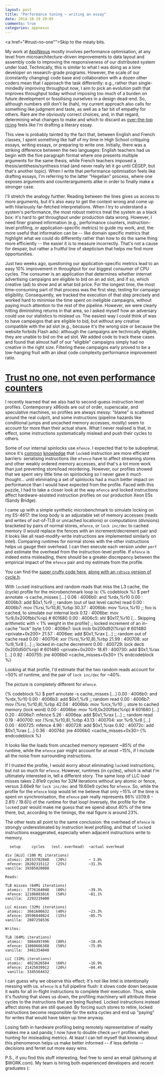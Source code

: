 ```yaml
---
layout: post
title: "Performance tuning ~ writing an essay"
date: 2014-10-19 20:05
comments: true
categories: appnexus
---
```


<a href="#trust-no-one"">Skip to the meaty bits.</a>

My work at [AppNexus](http://www.appnexus.com/) mostly involves
performance optimisation, at any level from microarchitecture-driven
improvements to data layout and assembly code to improving the
responsiveness of our distributed system under load.  Technically,
this is similar to what I was doing as a lone developer on
research-grade programs.  However, the scale of our (constantly
changing) code base and collaboration with a dozen other coders mean
that I approach the task differently: e.g., rather than
single-mindedly improving throughput *now*, I aim to pick an evolution
path that improves throughput today without imposing too much of a
burden on future development or fossilising ourselves in a design
dead-end.  So, although numbers still don't lie (hah), my current
approach also calls for something like judgment and taste, as well as
a fair bit of empathy for others.  Rare are the obviously correct
choices, and, in that regard, determining what changes to make and
which to discard as
[over-the-top ricing](http://fun.irq.dk/funroll-loops.org/) feels like
I'm drafting a literary essay.

This view is probably tainted by the fact that, between English and
French classes, I spent something like half of my time in High School
critiquing essays, writing essays, or preparing to write one.
Initially, there was a striking difference between the two languages:
English teachers had us begin with the five paragraph format where one
presents multiple arguments for the same thesis, while French teachers
imposed a thesis/antithesis/synthesis triad (and never really let it
go until CÉGEP, but that's another topic).  When I write that
performance optimisation feels like drafting essays, I'm referring to
the latter "Hegelian" process, where one exposes arguments and
counterarguments alike in order to finally make a stronger case.

I'll stretch the analogy further.  Reading between the lines gives us
access to more arguments, but it's also easy to get the context wrong and
come up with hilariously far-fetched interpretations.  When I try to
understand a system's performance, the most robust metrics treat the
system as a black box: it's hard to get throughput under production
data wrong.  However, I need finer grained information (e.g.,
performance counters, instruction-level profiling, or
application-specific metrics) to guide my work, and, the more useful
that information can be -- like domain specific metrics that highlight
what we could do differently rather than how to do the same thing more
efficiently -- the easier it is to measure incorrectly.  That's not a
cause for despair, but rather a fruitful line of skepticism that helps
me find more opportunities.

Just two weeks ago, questioning our application-specific metrics
lead to an easy 10% improvement in throughput for our biggest
consumer of CPU cycles.  The consumer is an application that
determines whether internet advertising campaigns are eligible to bid
on an ad slot, and if so, which creative (ad) to show and at what bid
price.  For the longest time, the most time-consuming part of that
process was the first step, testing for campaign eligibility.
Consequently, we tracked the execution of that step precisely and
worked hard to minimise the time spent on ineligible campaigns,
without paying much attention to the rest of the pipeline.  However,
we were clearly hitting diminishing returns in that area, so I asked
myself how an adversary could use our statistics to mislead us.  The
easiest way I could think of was to have campaigns that are eligible
to bid, but without any creative compatible with the ad slot (e.g.,
because it's the wrong size or because the website forbids Flash ads):
although the campaigns are technically eligible, they are unable to
bid on the ad slot.  We added code to track these cases and found that
almost half of our "eligible" campaigns simply had no creative in the
right size.  Filtering these campaigns early proved to be a
low-hanging fruit with an ideal code complexity:performance
improvement ratio.

<a href="#trust-no-one" name="trust-no-one">Trust no one, not even performance counters</a>
===========================================

I recently learned that we also had to second-guess instruction level
profiles.  Contemporary x86oids are out of order, superscalar, and
speculative machines, so profiles are always messy: "blame" is
scattered around the real culprit, and some instructions (pipeline
hazards like conditional jumps and uncached memory accesses, mostly)
seem to account for more than their actual share.  What I never
realised is that, in effect, some instructions systematically mislead
and push their cycles to others.

Some of our internal spinlocks use `mfence`.  I expected that to be
suboptimal, since it's
[common](https://blogs.oracle.com/dave/resource/NHM-Pipeline-Blog-V2.txt)
[knowledge](http://shipilev.net/blog/2014/on-the-fence-with-dependencies/)
that `lock`ed instruction are more efficient barriers: serialising
instructions like `mfence` have to affect streaming stores and other
weakly ordered memory accesses, and that's a lot more work than just
preventing store/load reordering.  However, our profiles showed that
we spent very little time on spinlocking so I never gave it much thought…
until eliminating a set of spinlocks had a much better impact on
performance than I would have expected from the profile.  Faced with
this puzzle, I had to take a closer look at the way `mfence` and
locked instructions affect hardware-assisted instruction profiles on
our production Xeon E5s (Sandy Bridge).

I came up with a simple synthetic microbenchmark to simulate locking
on my E5-4617: the loop body is an adjustable set of memory accesses
(reads and writes of out-of-TLB or uncached locations) or computations
(divisions) bracketed by pairs of normal stores, `mfence`, or `lock
inc/dec` to cached memory (I would replace the fences with an
increment/decrement pair and it looks like all read-modify-write
instructions are implemented similarly on Intel).  Comparing runtimes
for normal stores with the other instructions helps us gauge their
overhead.  I can then execute each version under `perf` and estimate
the overhead from the instruction-level profile.  If `mfence` is
indeed extra misleading, there should be a greater discrepancy between
the empirical impact of the `mfence` pair and my estimate from the
profile.

You can find the
[super crufty code here](/images/2014-10-19-performance-optimisation-~-writing-an-essay/fence.c),
[along with an `rdtscp` version of cycle.h](/images/2014-10-19-performance-optimisation-~-writing-an-essay/cycle.h).

With `lock`ed instructions and random reads that miss the L3 cache,
the (cycle) profile for the microbenchmark loop is:
{% codeblock %}
$ perf annotate -s cache_misses
[...]
    0.06 :        4006b0:       and    %rdx,%r10
    0.00 :        4006b3:       add    $0x1,%r9
    ;; random (out of last level cache) read
    0.00 :        4006b7:       mov    (%rsi,%r10,8),%rbp
   30.37 :        4006bb:       mov    %rcx,%r10
    ;; foo is cached, to simulate our internal lock
    0.12 :        4006be:       mov    %r9,0x200fbb(%rip)        # 601680 <foo>
    0.00 :        4006c5:       shl    $0x17,%r10
    [... Skipping arithmetic with < 1% weight in the profile]
    ;; locked increment of an in-cache "lock" byte
    1.00 :        4006e7:       lock incb 0x200d92(%rip)        # 601480 <private+0x200>
   21.57 :        4006ee:       add    $0x1,%rax
    [...]
    ;; random out of cache read
    0.00 :        400704:       xor    (%rsi,%r10,8),%rbp
   21.99 :        400708:       xor    %r9,%r8
    [...]
    ;; locked in-cache decrement
    0.00 :        400729:       lock decb 0x200d50(%rip)        # 601480 <private+0x200>
   18.61 :        400730:       add    $0x1,%rax
    [...]
    0.92 :        400755:       jne    4006b0 <cache_misses+0x30>
{% endcodeblock %}

Looking at that profile, I'd estimate that the two random reads
account for ~50% of runtime, and the pair of `lock inc/dec` for ~40%.

The picture is completely different for `mfence`.

{% codeblock %}
$ perf annotate -s cache_misses
[...]
    0.00 :        4006b0:       and    %rdx,%r10
    0.00 :        4006b3:       add    $0x1,%r9
    ;; random read
    0.00 :        4006b7:       mov    (%rsi,%r10,8),%rbp
   42.04 :        4006bb:       mov    %rcx,%r10
    ;; store to cached memory (lock word)
    0.00 :        4006be:       mov    %r9,0x200fbb(%rip)        # 601680 <foo>
    [...]
    0.20 :        4006e7:       mfence 
    5.26 :        4006ea:       add    $0x1,%rax
    [...]
    ;; random read
    0.19 :        400700:       xor    (%rsi,%r10,8),%rbp
   43.13 :        400704:       xor    %r9,%r8
    [...]
    0.00 :        400725:       mfence 
    4.96 :        400728:       add    $0x1,%rax
    0.92 :        40072c:       add    $0x1,%rax
    [...]
    0.36 :        40074d:       jne    4006b0 <cache_misses+0x30>
{% endcodeblock %}

It looks like the loads from uncached memory represent ~85% of the
runtime, while the `mfence` pair might account for *at most* ~15%, if
I include all the noise from surrounding instructions.

If I trusted the profile, I would worry about eliminating `lock`ed
instructions, but not so much for `mfence`.  However, runtimes (in
cycles), which is what I'm ultimately interested in, tell a different
story.  The same loop of LLC load misses takes 2.81e9 cycles for 32M
iterations without any atomic or fence, versus 3.66e9 for `lock
inc/dec` and 19.60e9 cycles for `mfence`.  So, while the profile for
the `mfence` loop would let me believe that only ~15% of the time is
spent on synchronisation, the `mfence` pair really represents 86%
\\(((19.6 - 2.81) / 19.6)\\) of the runtime for that loop!  Inversely,
the profile for the `lock`ed pair would make me guess that we spend
about 40% of the time there, but, according to the timings, the real
figure is around 23%.

The other tests all point to the same conclusion: the overhead of
`mfence` is strongly underestimated by instruction level profiling,
and that of `lock`ed instructions exaggerated, especially when
adjacent instructions write to memory.

      setup     cycles   (est. overhead)  ~actual overhead
    
    div [ALU] (100 Mi iterations)
     atomic: 20153782848   (20%)          ~ 3.8%
     mfence: 28202315112   (25%)          ~31.3%
    vanilla: 19385020088
    
    Reads:
    
    TLB misses (64Mi iterations)
     atomic:  3776164048   (80%)          ~39.3%
     mfence: 12108883816   (50%)          ~81.1%
    vanilla:  2293219400 
    
    LLC misses (32Mi iterations)
     atomic:  3661686632   (40%)          ~23.3%
     mfence: 19596840824   (15%)          ~85.7%
    vanilla:  2807258536
    
    Writes:
    
    TLB (64Mi iterations)
     atomic:  3864497496   (80%)          ~10.4%
     mfence: 13860666388   (50%)          ~75.0%
    vanilla:  3461354848
    
    LLC (32Mi iterations)
     atomic:  4023626584   (60%)          ~16.9%
     mfence: 21425039912   (20%)          ~84.4%
     vanilla: 3345564432

I can guess why we observe this effect; it's not like Intel is
intentionally messing with us.  `mfence` is a full pipeline flush: it
slows code down because it waits for all in-flight instructions to
complete their execution.  Thus, while it's flushing that slows us
down, the profiling machinery will attribute these cycles to the
instructions that are being flushed.  Locked instructions instead
affect stores that are still queued.  By forcing such stores to
retire, locked instructions become responsible for the extra cycles
and end up "paying" for writes that would have taken up time anyway.

Losing faith in hardware profiling being remotely representative of
reality makes me a sad panda; I now have to double check `perf`
profiles when hunting for misleading metrics.  At least I can tell
myself that knowing about this phenomenon helps us make better
informed -- if less definite -- decisions and ferret out more easy
wins.

P.S., if you find this stuff interesting, feel free to send an email
(pkhuong at $WORK.com).  My team is hiring both experienced developers
and recent graduates (:
